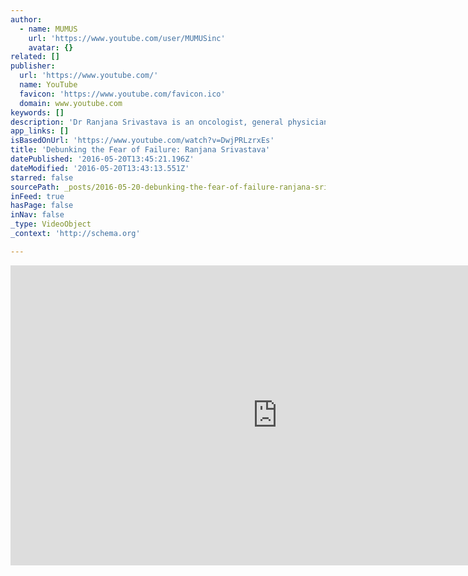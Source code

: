 ```yaml
---
author:
  - name: MUMUS
    url: 'https://www.youtube.com/user/MUMUSinc'
    avatar: {}
related: []
publisher:
  url: 'https://www.youtube.com/'
  name: YouTube
  favicon: 'https://www.youtube.com/favicon.ico'
  domain: www.youtube.com
keywords: []
description: 'Dr Ranjana Srivastava is an oncologist, general physician, educator and an award-winning author. She graduated from Monash University with first class honours and was admitted to the Royal Australiasian Collage of Physicians in 2005. In 2004, she received the prestigious Fulbright Award which she completed at the University of Chicago.'
app_links: []
isBasedOnUrl: 'https://www.youtube.com/watch?v=DwjPRLzrxEs'
title: 'Debunking the Fear of Failure: Ranjana Srivastava'
datePublished: '2016-05-20T13:45:21.196Z'
dateModified: '2016-05-20T13:43:13.551Z'
starred: false
sourcePath: _posts/2016-05-20-debunking-the-fear-of-failure-ranjana-srivastava.md
inFeed: true
hasPage: false
inNav: false
_type: VideoObject
_context: 'http://schema.org'

---
```

<iframe src="https://cdn.embedly.com/widgets/media.html?src=https%3A%2F%2Fwww.youtube.com%2Fembed%2FDwjPRLzrxEs%3Ffeature%3Doembed&amp;url=http%3A%2F%2Fwww.youtube.com%2Fwatch%3Fv%3DDwjPRLzrxEs&amp;image=https%3A%2F%2Fi.ytimg.com%2Fvi%2FDwjPRLzrxEs%2Fhqdefault.jpg&amp;key=b7d04c9b404c499eba89ee7072e1c4f7&amp;type=text%2Fhtml&amp;schema=youtube" width="854" height="480" scrolling="no" frameborder="0" allowfullscreen="" style=""></iframe>